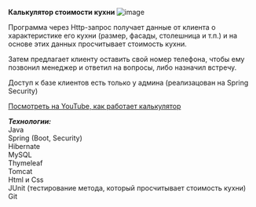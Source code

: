 **Калькулятор стоимости кухни**
![image](https://user-images.githubusercontent.com/63871611/98662872-6f38ff80-2359-11eb-96b2-34543c1895ef.png)

Программа через Http-запрос получает данные от клиента о характеристике его кухни (размер, фасады, столешница и т.п.) и на основе этих данных просчитывает  стоимость кухни.

Затем предлагает клиенту оставить свой номер телефона, чтобы ему позвонил менеджер и ответил на вопросы, либо назначил встречу.

Доступ к базе клиентов есть только у админа (реализацован на Spring Security)

<a href="https://youtu.be/RNkWCl4L6JQ"> Посмотреть на YouTube, как работает калькулятор </a>

***Технологии:***<br>
Java  <br>
Spring (Boot, Security) <br>
Hibernate <br>
MySQL <br>
Thymeleaf<br>
Tomcat<br>
Html и Css<br>
JUnit (тестирование метода, который просчитывает стоимость кухни)<br>
Git<br>




